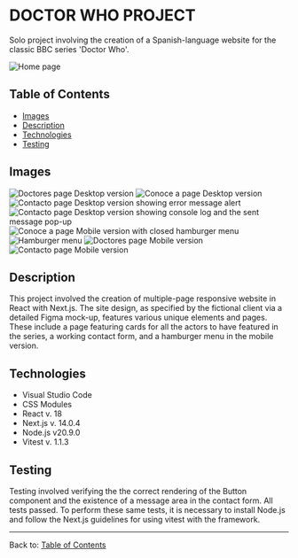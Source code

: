 # DOCTOR WHO PROJECT 

Solo project involving the creation of a Spanish-language website for the classic BBC series 'Doctor Who'. 

![Home page](<Home.png>)

## Table of Contents

- [Images](#images)
- [Description](#description)
- [Technologies](#technologies)
- [Testing](#testing)

## Images
![Doctores page Desktop version](<Doctores.png>)
![Conoce a page Desktop version](<Conoce.png>)
![Contacto page Desktop version showing error message alert](<Contacto.png>)
![Contacto page Desktop version showing console log and the sent message pop-up](<Message.png>)
![Conoce a page Mobile version with closed hamburger menu](HamburgerClosed.png)
![Hamburger menu](<HamburgerOpen.png>)
![Doctores page Mobile version](<DoctoresMobile.png>)
![Contacto page Mobile version](<ContactoMobile.png>)


## Description

This project involved the creation of multiple-page responsive website in React with Next.js. The site design, as specified by the fictional client via a detailed Figma mock-up, features various unique elements and pages. These include a page featuring cards for all the actors to have featured in the series, a working contact form, and a hamburger menu in the mobile version. 


## Technologies

- Visual Studio Code 
- CSS Modules 
- React v. 18
- Next.js v. 14.0.4
- Node.js v20.9.0
- Vitest v. 1.1.3

## Testing

Testing involved verifying the the correct rendering of the Button component and the existence of a message area in the contact form. All tests passed. To perform these same tests, it is necessary to install Node.js and follow the Next.js guidelines for using vitest with the framework.    
   

---

Back to: [Table of Contents](#table-of-contents)

